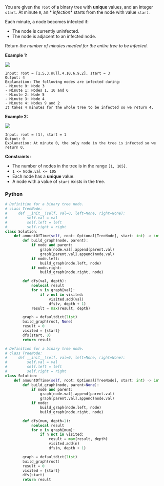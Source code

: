 You are given the  `root`  of a binary tree with  **unique**  values, and an integer  `start`. At minute  `0`, an  *
*infection**  starts from the node with value  `start`.

Each minute, a node becomes infected if:

- The node is currently uninfected.
- The node is adjacent to an infected node.

Return  _the number of minutes needed for the entire tree to be infected._

**Example 1:**

![](https://assets.leetcode.com/uploads/2022/06/25/image-20220625231744-1.png)

```
Input: root = [1,5,3,null,4,10,6,9,2], start = 3
Output: 4
Explanation: The following nodes are infected during:
- Minute 0: Node 3
- Minute 1: Nodes 1, 10 and 6
- Minute 2: Node 5
- Minute 3: Node 4
- Minute 4: Nodes 9 and 2
It takes 4 minutes for the whole tree to be infected so we return 4.
```

**Example 2:**

![](https://assets.leetcode.com/uploads/2022/06/25/image-20220625231812-2.png)

```
Input: root = [1], start = 1
Output: 0
Explanation: At minute 0, the only node in the tree is infected so we return 0.
```

**Constraints:**

- The number of nodes in the tree is in the range  `[1, 105]`.
- `1 <= Node.val <= 105`
- Each node has a  **unique**  value.
- A node with a value of  `start`  exists in the tree.

### Python

```python
# Definition for a binary tree node.
# class TreeNode:
#     def __init__(self, val=0, left=None, right=None):
#         self.val = val
#         self.left = left
#         self.right = right
class Solution:
    def amountOfTime(self, root: Optional[TreeNode], start: int) -> int:
        def build_graph(node, parent):
            if node and parent:
                graph[node.val].append(parent.val)
                graph[parent.val].append(node.val)
            if node.left:
                build_graph(node.left, node)
            if node.right:
                build_graph(node.right, node)

        def dfs(val, depth):
            nonlocal result
            for v in graph[val]:
                if v not in visited:
                    visited.add(val)
                    dfs(v, depth + 1)
            result = max(result, depth)

        graph = defaultdict(list)
        build_graph(root, None)
        result = 0
        visited = {start}
        dfs(start, 0)
        return result
```

```python
# Definition for a binary tree node.
# class TreeNode:
#     def __init__(self, val=0, left=None, right=None):
#         self.val = val
#         self.left = left
#         self.right = right
class Solution:
    def amountOfTime(self, root: Optional[TreeNode], start: int) -> int:
        def build_graph(node, parent=None):
            if node and parent:
                graph[node.val].append(parent.val)
                graph[parent.val].append(node.val)
            if node:
                build_graph(node.left, node)
                build_graph(node.right, node)

        def dfs(num, depth=1):
            nonlocal result
            for n in graph[num]:
                if n not in visited:
                    result = max(result, depth)
                    visited.add(n)
                    dfs(n, depth + 1)

        graph = defaultdict(list)
        build_graph(root)
        result = 0
        visited = {start}
        dfs(start)
        return result
```